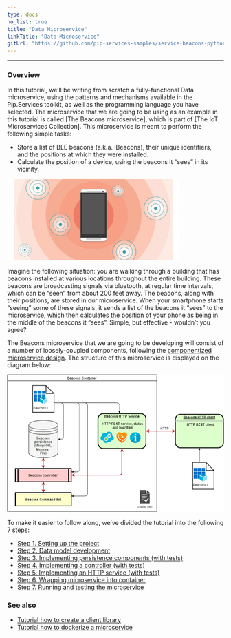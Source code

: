 ```yaml
---
type: docs
no_list: true
title: "Data Microservice"
linkTitle: "Data Microservice" 
gitUrl: "https://github.com/pip-services-samples/service-beacons-python"
---
```

---

### Overview

In this tutorial, we’ll be writing from scratch a fully-functional Data microservice, using the patterns and mechanisms available in the Pip.Services toolkit, as well as the programming language you have selected. The microservice that we are going to be using as an example in this tutorial is called [The Beacons microservice], which is part of [The IoT Microservices Collection]. This microservice is meant to perform the following simple tasks:

- Store a list of BLE beacons (a.k.a. iBeacons), their unique identifiers, and the positions at which they were installed.
- Calculate the position of a device, using the beacons it “sees” in its vicinity.

![Beacon](/images/tutorials/data_microservice/beacon.png)

Imagine the following situation: you are walking through a building that has beacons installed at various locations throughout the entire building. These beacons are broadcasting signals via bluetooth, at regular time intervals, which can be “seen” from about 200 feet away. The beacons, along with their positions, are stored in our microservice. When your smartphone starts “seeing” some of these signals, it sends a list of the beacons it “sees” to the microservice, which then calculates the position of your phone as being in the middle of the beacons it “sees”. Simple, but effective - wouldn’t you agree?

The Beacons microservice that we are going to be developing will consist of a number of loosely-coupled components, following the [componentized microservice design](../../quick_start). The structure of this microservice is displayed on the diagram below:

![BeaconDiagram](/images/tutorials/data_microservice/beacon_diagram.png)


To make it easier to follow along, we’ve divided the tutorial into the following 7 steps:

- [Step 1. Setting up the project](step1)
- [Step 2. Data model development](step2)
- [Step 3. Implementing persistence components (with tests)](step3)
- [Step 4. Implementing a controller (with tests)](step4)
- [Step 5. Implementing an HTTP service (with tests)](step5)
- [Step 6. Wrapping microservice into container](step6)
- [Step 7. Running and testing the microservice](step7)

### See also

- [Tutorial how to create a client library](../client_library)
- [Tutorial how to dockerize a microservice](../microservice-dockerization)